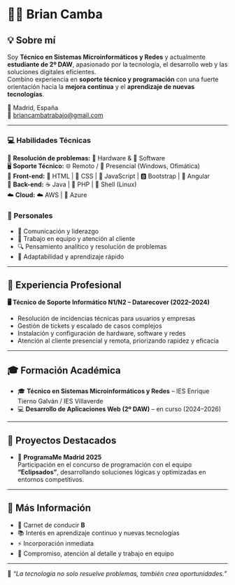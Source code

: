 # 👨‍💻 Brian Camba  

## 💡 Sobre mí  
Soy **Técnico en Sistemas Microinformáticos y Redes** y actualmente **estudiante de 2º DAW**, apasionado por la tecnología, el desarrollo web y las soluciones digitales eficientes.  
Combino experiencia en **soporte técnico y programación** con una fuerte orientación hacia la **mejora continua** y el **aprendizaje de nuevas tecnologías**.  

📍 Madrid, España  
📧 briancambatrabajo@gmail.com    

---


### 💻 **Habilidades Técnicas**

🚀 **Resolución de problemas:** 🧰 Hardware & 💽 Software  
🖥️ **Soporte Técnico:** 🌐 Remoto / 🏢 Presencial (Windows, Ofimática)  
🎨 **Front-end:** 🧡 HTML | 💙 CSS | 💛 JavaScript | 🅱️ Bootstrap | 🔺 Angular  
🧩 **Back-end:** ☕ Java | 🐘 PHP | 🐚 Shell (Linux)  
☁️ **Cloud:** ☁️ AWS | 🔷 Azure  



### 🤝 Personales  
- 💬 Comunicación y liderazgo  
- 🧩 Trabajo en equipo y atención al cliente  
- 🔍 Pensamiento analítico y resolución de problemas  
- 🔄 Adaptabilidad y aprendizaje rápido  

---

## 💼 Experiencia Profesional  

**🖥️ Técnico de Soporte Informático N1/N2 – Datarecover (2022–2024)**  
- Resolución de incidencias técnicas para usuarios y empresas  
- Gestión de tickets y escalado de casos complejos  
- Instalación y configuración de hardware, software y redes  
- Atención al cliente presencial y remota, priorizando rapidez y eficacia  

---

## 🎓 Formación Académica  

- 🎓 **Técnico en Sistemas Microinformáticos y Redes** – IES Enrique Tierno Galván / IES Villaverde  
- 💻 **Desarrollo de Aplicaciones Web (2º DAW)** – en curso (2024–2026)  

---

## 🚀 Proyectos Destacados  

- 👾 **ProgramaMe Madrid 2025**  
  Participación en el concurso de programación con el equipo **“Eclipsados”**, desarrollando soluciones lógicas y optimizadas en entornos competitivos.  

---

## 🔎 Más Información  

- 🚗 Carnet de conducir **B**  
- 📚 Interés en aprendizaje continuo y nuevas tecnologías  
- ⚡ Incorporación inmediata  
- 🤝 Compromiso, atención al detalle y trabajo en equipo  

---

💬 *“La tecnología no solo resuelve problemas, también crea oportunidades.”*  

